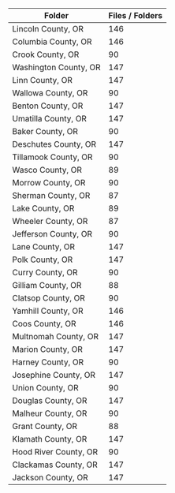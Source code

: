 | Folder                |   Files / Folders |
|-----------------------|-------------------|
| Lincoln County, OR    |               146 |
| Columbia County, OR   |               146 |
| Crook County, OR      |                90 |
| Washington County, OR |               147 |
| Linn County, OR       |               147 |
| Wallowa County, OR    |                90 |
| Benton County, OR     |               147 |
| Umatilla County, OR   |               147 |
| Baker County, OR      |                90 |
| Deschutes County, OR  |               147 |
| Tillamook County, OR  |                90 |
| Wasco County, OR      |                89 |
| Morrow County, OR     |                90 |
| Sherman County, OR    |                87 |
| Lake County, OR       |                89 |
| Wheeler County, OR    |                87 |
| Jefferson County, OR  |                90 |
| Lane County, OR       |               147 |
| Polk County, OR       |               147 |
| Curry County, OR      |                90 |
| Gilliam County, OR    |                88 |
| Clatsop County, OR    |                90 |
| Yamhill County, OR    |               146 |
| Coos County, OR       |               146 |
| Multnomah County, OR  |               147 |
| Marion County, OR     |               147 |
| Harney County, OR     |                90 |
| Josephine County, OR  |               147 |
| Union County, OR      |                90 |
| Douglas County, OR    |               147 |
| Malheur County, OR    |                90 |
| Grant County, OR      |                88 |
| Klamath County, OR    |               147 |
| Hood River County, OR |                90 |
| Clackamas County, OR  |               147 |
| Jackson County, OR    |               147 |
